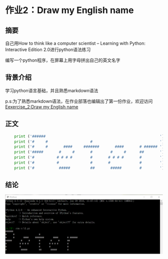 # 作业2：Draw my English name
## 摘要
自己用How to think like a computer scientist – Learning with Python: Interactive Edition 2.0进行python语法练习

编写一个python程序，在屏幕上用字母拼出自己的英文名字
## 背景介绍
学习python语言基础，并且熟悉markdown语法

p.s:为了熟悉markdown语法，在作业部落也编辑出了第一份作业，欢迎访问[Eexercise_2:Draw my English name](https://www.zybuluo.com/2014301020054/note/505524)
## 正文
```python
    print ('######                                                   ')
    print ('#     #                   #                              ')
    print ('#     #       ####     #######       ####       # ###### ')
    print ('#####       #     #       #        #     #      ##       ')
    print ('#          # # # #        #       # # # #       #        ')
    print ('#          #              #       #             #        ')
    print ('#           #####         ##       #####        #        ')
```
## 结论
![作业2运行结果](https://github.com/Arklight666/compuational_physics_N2014301020054/blob/master/%E4%BD%9C%E4%B8%9A2%E8%BF%90%E8%A1%8C%E7%BB%93%E6%9E%9C.png)

